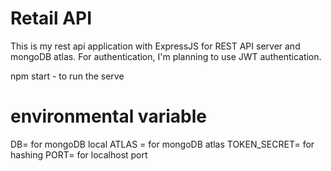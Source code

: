 # Retail API
This is my rest api application with ExpressJS for REST API server and mongoDB atlas. For authentication, I'm planning to use JWT authentication. 

npm start - to run the serve 

# environmental variable 
DB= for mongoDB local
ATLAS = for mongoDB atlas
TOKEN_SECRET= for hashing 
PORT= for localhost port
